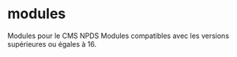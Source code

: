# modules
Modules pour le CMS NPDS
Modules compatibles avec les versions supérieures ou égales à 16.
